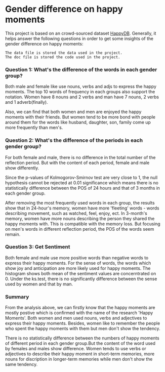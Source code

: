 # Gender difference on happy moments

This project is based on an crowd-sourced dataset [HappyDB](https://rit-public.github.io/HappyDB/). Generally, it helps answer the following questions in order to get some insights of the gender difference on happy moments:

```
The data file is stored the data used in the project.
The doc file is stored the code used in the project.
```


### Question 1: What's the difference of the words in each gender group?

Both male and female like use nouns, verbs and adjs to express the happy moments. The top 10 words of frequency in each groups also support the notation. Women have 8 nouns and 2 verbs and man have 7 nouns, 2 verbs and 1 adverb(finally).

Also, we can find that both women and men are enjoyed the happy moments with their friends. But women tend to be more bond with people around them for the words like husband, daughter, son, family come up more frequently than men's. 


### Question 2: What's the difference of the periods in each gender group?

For both female and male, there is no difference in the total number of the reflection period. But with the content of each period, female and male show differently.

Since the p-values of Kolmogorov-Smirnov test are very close to 1, the null hypothesis cannot be rejected at 0.01 significance which means there is no statistically difference between the POS of 24 hours and that of 3 months in each gender group.

After removing the most frequently used words in each group, the results show that in 24-hour's memory, women have more 'fleeting' words - words describing movement, such as watched, feel, enjoy, ect. In 3-month's memory, women have more nouns describing the person they shared the happy moments with. This is compatible with the memory loss. But focusing on men's words in different reflection period, the POS of the words seem remain.


### Question 3: Get Sentiment

Both female and male use more positive words than negative words to express their happy moments. For the sense of words, the words which show joy and anticipation are more likely used for happy moments. The histogram shows both mean of the sentiment values are concerntrated on 0. Under the ks.test, there is no significantly difference between the sense used by women and that by man. 

### Summary
From the analysis above, we can firstly know that the happy moments are mostly postive which is confirmed with the name of the research 'Happy Moments'. Both women and men used nouns, verbs and adjectives to express their happy moments. Besides, women like to remember the people who spent the happy moments with them but men don't show the tendency.

There is no statistically difference between the numbers of happy moments of different period in each gender group.But the content of the word used by females and males show difference. Women tends to use verbs or adjectives to describe their happy moment in short-term memories, more nouns for discription in longer-term memories while men don't show the same tendency.
